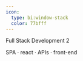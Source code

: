```yaml
---
icon: 
  type: bi:window-stack
  color: 77bfff
---
```


Full Stack Development 2

 SPA · react · APIs · front-end